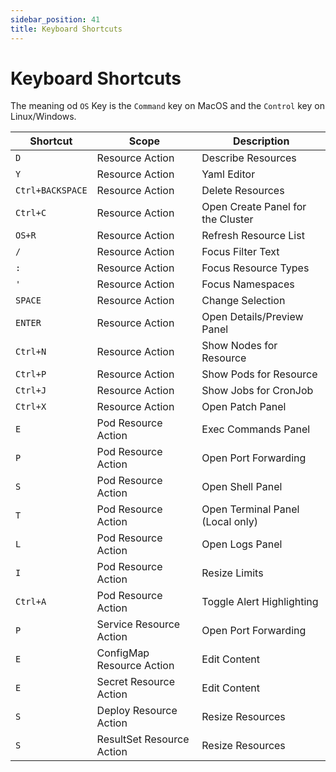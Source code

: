 ```yaml
---
sidebar_position: 41
title: Keyboard Shortcuts
---
```


# Keyboard Shortcuts

The meaning od `OS` Key is the `Command` key on MacOS and the `Control` key on Linux/Windows.

| Shortcut         | Scope                     | Description                       |
|------------------|---------------------------|-----------------------------------|
| `D`              | Resource Action           | Describe Resources                |
| `Y`              | Resource Action           | Yaml Editor                       |
| `Ctrl+BACKSPACE` | Resource Action           | Delete Resources                  |
| `Ctrl+C`         | Resource Action           | Open Create Panel for the Cluster |
| `OS+R`           | Resource Action           | Refresh Resource List             |
| `/`              | Resource Action           | Focus Filter Text                 |
| `:`              | Resource Action           | Focus Resource Types              | 
| `'`              | Resource Action           | Focus Namespaces                  | 
| `SPACE`          | Resource Action           | Change Selection                  |
| `ENTER`          | Resource Action           | Open Details/Preview Panel        |
| `Ctrl+N`         | Resource Action           | Show Nodes for Resource           |
| `Ctrl+P`         | Resource Action           | Show Pods for Resource            |
| `Ctrl+J`         | Resource Action           | Show Jobs for CronJob             |
| `Ctrl+X`         | Resource Action           | Open Patch Panel                  |
| `E`              | Pod Resource Action       | Exec Commands Panel               |
| `P`              | Pod Resource Action       | Open Port Forwarding              |
| `S`              | Pod Resource Action       | Open Shell Panel                  |
| `T`              | Pod Resource Action       | Open Terminal Panel (Local only)  |
| `L`              | Pod Resource Action       | Open Logs Panel                   |
| `I`              | Pod Resource Action       | Resize Limits                     |
| `Ctrl+A`         | Pod Resource Action       | Toggle Alert Highlighting         |
| `P`              | Service Resource Action   | Open Port Forwarding              |
| `E`              | ConfigMap Resource Action | Edit Content                      |
| `E`              | Secret Resource Action    | Edit Content                      |
| `S`              | Deploy Resource Action    | Resize Resources                  |
| `S`              | ResultSet Resource Action | Resize Resources                  |


